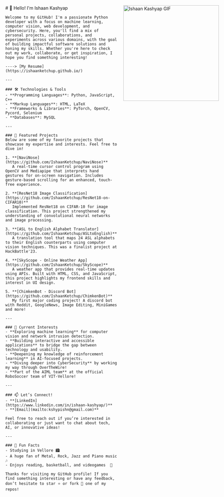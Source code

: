 <div style="display: flex; align-items: flex-start;">
  <div style="flex: 1; padding-right: 20px;">
    # 👋 Hello! I'm Ishaan Kashyap

    Welcome to my GitHub! I'm a passionate Python developer with a focus on machine learning, computer vision, web development, and cybersecurity. Here, you'll find a mix of personal projects, collaborations, and experiments across various domains, with the goal of building impactful software solutions and honing my skills. Whether you're here to check out my work, collaborate, or get inspiration, I hope you find something interesting!

    ----> [My Resume](https://ishaanketchup.github.io/)

    ---

    ### 🛠️ Technologies & Tools
    - **Programming Languages**: Python, JavaScript, C++
    - **Markup Languages**: HTML, LaTeX
    - **Frameworks & Libraries**: PyTorch, OpenCV, Pycord, Selenium
    - **Databases**: MySQL

    ---

    ### 🌟 Featured Projects
    Below are some of my favorite projects that showcase my expertise and interests. Feel free to dive in!

    1. **[NaviNose](https://github.com/IshaanKetchup/NaviNose)**  
       A real-time cursor control program using OpenCV and Mediapipe that interprets hand gestures for on-screen navigation. Includes gesture-based scrolling for an enhanced, touch-free experience.

    2. **[ResNet18 Image Classification](https://github.com/IshaanKetchup/ResNet18-on-CIFAR10)**  
       Implemented ResNet18 on CIFAR-10 for image classification. This project strengthened my understanding of convolutional neural networks and image processing.

    3. **[ASL to English Alphabet Translator](https://github.com/IshaanKetchup/ASLtoEnglish)**  
       A translation tool that maps 24 ASL alphabets to their English counterparts using computer vision techniques. This was a finalist project at HackBattle'23.

    4. **[SkyScope - Online Weather App](https://github.com/IshaanKetchup/SkyScope)**  
       A weather app that provides real-time updates using APIs. Built with HTML, CSS, and JavaScript, this project highlights my frontend skills and interest in UI design.

    5. **[ChimkenBot - Discord Bot](https://github.com/IshaanKetchup/ChimkenBot)**  
       My first major coding project! A discord bot with Reddit, GoogleNews, Image Editing, MiniGames and more!

    ---

    ### 🧩 Current Interests
    - **Exploring machine learning** for computer vision and network intrusion detection.
    - **Building interactive and accessible applications** to bridge the gap between technology and usability.
    - **Deepening my knowledge of reinforcement learning** in AI-focused projects.
    - **Diving deeper into CyberSecurity** by working my way through OverTheWire!
    - **Part of the AIML team** at the official RoboSoccer team of VIT-Vellore!

    ---

    ### 📫 Let’s Connect!
    - **[LinkedIn](https://www.linkedin.com/in/ishaan-kashyap/)** 
    - **[Email](mailto:kshypishn@gmail.com)** 

    Feel free to reach out if you’re interested in collaborating or just want to chat about tech, AI, or innovative ideas!

    ---

    ### 🎉 Fun Facts
    - Studying in Vellore 🏙️
    - A huge fan of Metal, Rock, Jazz and Piano music 🎶
    - Enjoys reading, basketball, and videogames  🧠

    Thanks for visiting my GitHub profile! If you find something interesting or have any feedback, don’t hesitate to star ⭐ or fork 🍴 one of my repos!
  </div>
  <div>
    <img src="https://github.com/user-attachments/assets/7e201ada-2576-4d83-b163-05bce5a0b362" alt="Ishaan Kashyap GIF" width="300" />
  </div>
</div>
